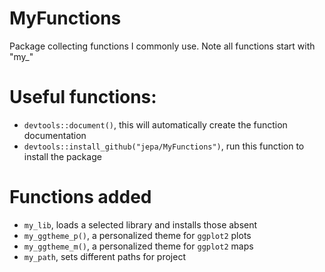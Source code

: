 # MyFunctions
Package collecting functions I commonly use. Note all functions start with "my_"

# Useful functions:

- `devtools::document()`, this will automatically create the function documentation
- `devtools::install_github("jepa/MyFunctions")`, run this function to install the package

# Functions added
- `my_lib`, loads a selected library and installs those absent
- `my_ggtheme_p()`, a personalized theme for `ggplot2` plots
- `my_ggtheme_m()`, a personalized theme for `ggplot2` maps
- `my_path`, sets different paths for project
